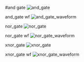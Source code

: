 #and gate
![and_gate](https://github.com/user-attachments/assets/3867529e-5d02-45f8-9c24-905f8cc1365c)

and_gate wf
![and_gate_waveform](https://github.com/user-attachments/assets/951c8e2b-286c-429d-acb9-f601d60d4d41)

nor_gate
![nor_gate](https://github.com/user-attachments/assets/bf680c9a-2c6c-4b07-868d-266be420918a)

nor_gate wf
![nor_gate_waveform](https://github.com/user-attachments/assets/7e14475a-6547-488b-993f-af63dd66da19)

xnor_gate
![xnor_gate](https://github.com/user-attachments/assets/d7010e6f-c89b-4572-929f-07467263dfba)

xnor_gate wf
![xnor_gate_waveform](https://github.com/user-attachments/assets/4a6289aa-0a9c-4be8-9447-34d5bc409d11)
